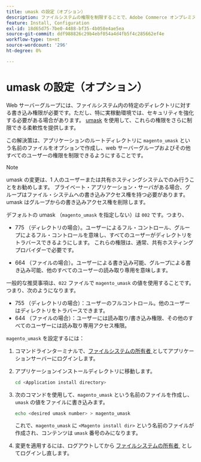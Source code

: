 ```yaml
---
title: umask の設定（オプション）
description: ファイルシステムの権限を制限することで、Adobe Commerce オンプレミスのインストールのセキュリティ体制を強化します。
feature: Install, Configuration
exl-id: 18d65d75-7be0-4488-bf35-4b058e4ae5ea
source-git-commit: ddf988826c29b4ebf054a4d4fb5f4c285662ef4e
workflow-type: tm+mt
source-wordcount: '296'
ht-degree: 0%

---
```


# umask の設定（オプション）

Web サーバーグループには、ファイルシステム内の特定のディレクトリに対する書き込み権限が必要です。ただし、特に実稼動環境では、セキュリティを強化する必要がある場合があります。 [umask](https://www.cyberciti.biz/tips/understanding-linux-unix-umask-value-usage.html) を使用して、これらの権限をさらに制限できる柔軟性を提供します。

この解決策は、アプリケーションのルートディレクトリに `magento_umask` という名前のファイルをオプションで作成し、web サーバーグループおよびその他すべてのユーザーの権限を制限できるようにすることです。

>[!NOTE]
>
>umask の変更は、1 人のユーザーまたは共有ホスティングシステムでのみ行うことをお勧めします。 プライベート・アプリケーション・サーバがある場合、グループはファイル・システムへの書き込みアクセス権を持つ必要があります。umask はグループからの書き込みアクセス権を削除します。

デフォルトの umask （`magento_umask` を指定しない）は `002` です。つまり、

* 775 （ディレクトリの場合）。ユーザーによるフル・コントロール、グループによるフル・コントロールを意味し、すべてのユーザーがディレクトリをトラバースできるようにします。 これらの権限は、通常、共有ホスティングプロバイダーで必要です。

* 664 （ファイルの場合）。ユーザーによる書き込み可能、グループによる書き込み可能、他のすべてのユーザーの読み取り専用を意味します。

一般的な推奨事項は、`022` ファイルで `magento_umask` の値を使用することです。つまり、次のようになります。

* 755 （ディレクトリの場合）：ユーザーのフルコントロール。他のユーザーはディレクトリをトラバースできます。
* 644 （ファイルの場合）：ユーザーには読み取り/書き込み権限、その他のすべてのユーザーには読み取り専用アクセス権限。

`magento_umask` を設定するには：

1. コマンドラインターミナルで、[&#x200B; ファイルシステムの所有者 &#x200B;](../prerequisites/file-system/overview.md) としてアプリケーションサーバーにログインします。
1. アプリケーションインストールディレクトリに移動します。

   ```bash
   cd <Application install directory>
   ```

1. 次のコマンドを使用して、`magento_umask` という名前のファイルを作成し、`umask` の値をファイルに書き込みます。

   ```bash
   echo <desired umask number> > magento_umask
   ```

   これで、`magento_umask` に `<Magento install dir>` という名前のファイルが作成され、コンテンツは `umask` 番号のみになります。

1. 変更を適用するには、ログアウトしてから [&#x200B; ファイルシステムの所有者 &#x200B;](../prerequisites/file-system/overview.md) としてログインし直します。
